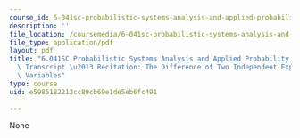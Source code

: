 ```yaml
---
course_id: 6-041sc-probabilistic-systems-analysis-and-applied-probability-fall-2013
description: ''
file_location: /coursemedia/6-041sc-probabilistic-systems-analysis-and-applied-probability-fall-2013/e5985182212cc89cb69e1de5eb6fc491_MIT6_041SCF13_The_Difference_of_Two_Independent_Exponential_Random_Variables_300k.pdf
file_type: application/pdf
layout: pdf
title: "6.041SC Probabilistic Systems Analysis and Applied Probability, Fall 2013\
  \ Transcript \u2013 Recitation: The Difference of Two Independent ExponentialRandom\
  \ Variables"
type: course
uid: e5985182212cc89cb69e1de5eb6fc491

---
```

None